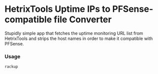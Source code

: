 # HetrixTools Uptime IPs to PFSense-compatible file Converter

Stupidly simple app that fetches the uptime monitoring URL list from HetrixTools and strips the host names in order to make it compatible with PFSense.

### Usage

```bash
rackup
```